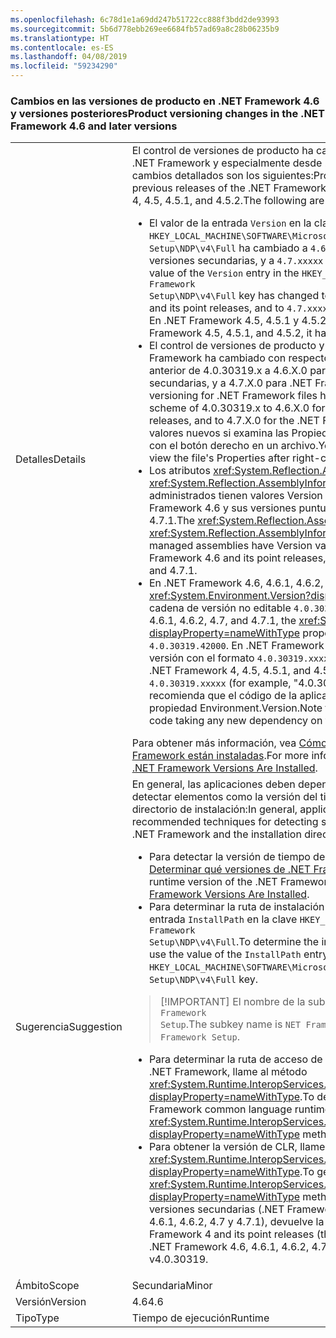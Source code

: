 ```yaml
---
ms.openlocfilehash: 6c78d1e1a69dd247b51722cc888f3bdd2de93993
ms.sourcegitcommit: 5b6d778ebb269ee6684fb57ad69a8c28b06235b9
ms.translationtype: HT
ms.contentlocale: es-ES
ms.lasthandoff: 04/08/2019
ms.locfileid: "59234290"
---
```

### <a name="product-versioning-changes-in-the-net-framework-46-and-later-versions"></a><span data-ttu-id="f0bf3-101">Cambios en las versiones de producto en .NET Framework 4.6 y versiones posteriores</span><span class="sxs-lookup"><span data-stu-id="f0bf3-101">Product versioning changes in the .NET Framework 4.6 and later versions</span></span>

|   |   |
|---|---|
|<span data-ttu-id="f0bf3-102">Detalles</span><span class="sxs-lookup"><span data-stu-id="f0bf3-102">Details</span></span>|<span data-ttu-id="f0bf3-103">El control de versiones de producto ha cambiado desde las versiones anteriores de .NET Framework y especialmente desde .NET Framework 4, 4.5, 4.5.1 y 4.5.2. Los cambios detallados son los siguientes:</span><span class="sxs-lookup"><span data-stu-id="f0bf3-103">Product versioning has changed from the previous releases of the .NET Framework, and particularly from the .NET Framework 4, 4.5, 4.5.1, and 4.5.2.The following are the detailed changes:</span></span><ul><li><span data-ttu-id="f0bf3-104">El valor de la entrada <code>Version</code> en la clave <code>HKEY_LOCAL_MACHINE\SOFTWARE\Microsoft\NET Framework Setup\NDP\v4\Full</code> ha cambiado a <code>4.6.xxxxx</code> para .NET Framework 4.6 y sus versiones secundarias, y a <code>4.7.xxxxx</code> para .NET Framework 4.7 y 4.7.1.</span><span class="sxs-lookup"><span data-stu-id="f0bf3-104">The value of the <code>Version</code> entry in the <code>HKEY_LOCAL_MACHINE\SOFTWARE\Microsoft\NET Framework Setup\NDP\v4\Full</code> key has changed to <code>4.6.xxxxx</code> for the .NET Framework 4.6 and its point releases, and to <code>4.7.xxxxx</code> for the .NET Framework 4.7 and 4.7.1.</span></span> <span data-ttu-id="f0bf3-105">En .NET Framework 4.5, 4.5.1 y 4.5.2, tenía el formato <code>4.5.xxxxx</code>.</span><span class="sxs-lookup"><span data-stu-id="f0bf3-105">In the .NET Framework 4.5, 4.5.1, and 4.5.2, it had the format <code>4.5.xxxxx</code>.</span></span></li><li><span data-ttu-id="f0bf3-106">El control de versiones de producto y archivo para los archivos de .NET Framework ha cambiado con respecto al esquema de control de versiones anterior de 4.0.30319.x a 4.6.X.0 para .NET Framework 4.6 y sus versiones secundarias, y a 4.7.X.0 para .NET Framework 4.7 y 4.7.1.</span><span class="sxs-lookup"><span data-stu-id="f0bf3-106">The file and product versioning for .NET Framework files has changed from the earlier versioning scheme of 4.0.30319.x to 4.6.X.0 for the .NET Framework 4.6 and its point releases, and to 4.7.X.0 for the .NET Framework 4.7 and 4.7.1.</span></span> <span data-ttu-id="f0bf3-107">Puede ver estos valores nuevos si examina las Propiedades del archivo después de hacer clic con el botón derecho en un archivo.</span><span class="sxs-lookup"><span data-stu-id="f0bf3-107">You can see these new values when you view the file's Properties after right-clicking on a file.</span></span></li><li><span data-ttu-id="f0bf3-108">Los atributos <xref:System.Reflection.AssemblyFileVersionAttribute> y <xref:System.Reflection.AssemblyInformationalVersionAttribute> de ensamblados administrados tienen valores Version con el formato 4.6.X.0 para .NET Framework 4.6 y sus versiones puntuales, y 4.7.X.0 para .NET Framework 4.7 y 4.7.1.</span><span class="sxs-lookup"><span data-stu-id="f0bf3-108">The <xref:System.Reflection.AssemblyFileVersionAttribute> and <xref:System.Reflection.AssemblyInformationalVersionAttribute> attributes for managed assemblies have Version values in the form 4.6.X.0 for the .NET Framework 4.6 and its point releases, and 4.7.X.0 for the .NET Framework 4.7 and 4.7.1.</span></span></li><li><span data-ttu-id="f0bf3-109">En .NET Framework 4.6, 4.6.1, 4.6.2, 4.7 y 4.7.1, la propiedad <xref:System.Environment.Version?displayProperty=nameWithType> devuelve la cadena de versión no editable <code>4.0.30319.42000</code>.</span><span class="sxs-lookup"><span data-stu-id="f0bf3-109">In the .NET Framework 4.6, 4.6.1, 4.6.2, 4.7, and 4.7.1, the <xref:System.Environment.Version?displayProperty=nameWithType> property returns the fixed version string <code>4.0.30319.42000</code>.</span></span> <span data-ttu-id="f0bf3-110">En .NET Framework 4, 4.5, 4.5.1 y 4.5.2, devuelve cadenas de versión con el formato <code>4.0.30319.xxxxx</code> (por ejemplo, &quot;4.0.30319.18010&quot;).</span><span class="sxs-lookup"><span data-stu-id="f0bf3-110">In the .NET Framework 4, 4.5, 4.5.1, and 4.5.2, it returns version strings in the format <code>4.0.30319.xxxxx</code> (for example, &quot;4.0.30319.18010&quot;).</span></span> <span data-ttu-id="f0bf3-111">Tenga en cuenta que no se recomienda que el código de la aplicación tome nuevas dependencias en la propiedad Environment.Version.</span><span class="sxs-lookup"><span data-stu-id="f0bf3-111">Note that we do not recommend application code taking any new dependency on the Environment.Version property.</span></span></li></ul><span data-ttu-id="f0bf3-112">Para obtener más información, vea [Cómo: Determinar qué versiones de .NET Framework están instaladas](~/docs/framework/migration-guide/how-to-determine-which-versions-are-installed.md).</span><span class="sxs-lookup"><span data-stu-id="f0bf3-112">For more information, see [How to: Determine which .NET Framework Versions Are Installed](~/docs/framework/migration-guide/how-to-determine-which-versions-are-installed.md).</span></span>|
|<span data-ttu-id="f0bf3-113">Sugerencia</span><span class="sxs-lookup"><span data-stu-id="f0bf3-113">Suggestion</span></span>|<span data-ttu-id="f0bf3-114">En general, las aplicaciones deben depender de las técnicas recomendadas para detectar elementos como la versión del tiempo de ejecución de .NET Framework y el directorio de instalación:</span><span class="sxs-lookup"><span data-stu-id="f0bf3-114">In general, applications should depend on the recommended techniques for detecting such things as the runtime version of the .NET Framework and the installation directory:</span></span><ul><li><span data-ttu-id="f0bf3-115">Para detectar la versión de tiempo de ejecución de .NET Framework, vea [Cómo: Determinar qué versiones de .NET Framework están instaladas](~/docs/framework/migration-guide/how-to-determine-which-versions-are-installed.md).</span><span class="sxs-lookup"><span data-stu-id="f0bf3-115">To detect the runtime version of the .NET Framework, see [How to: Determine Which .NET Framework Versions Are Installed](~/docs/framework/migration-guide/how-to-determine-which-versions-are-installed.md).</span></span></li><li><span data-ttu-id="f0bf3-116">Para determinar la ruta de instalación de .NET Framework, utilice el valor de la entrada <code>InstallPath</code> en la clave <code>HKEY_LOCAL_MACHINE\SOFTWARE\Microsoft\NET Framework Setup\NDP\v4\Full</code>.</span><span class="sxs-lookup"><span data-stu-id="f0bf3-116">To determine the installation path for the .NET Framework, use the value of the <code>InstallPath</code> entry in the <code>HKEY_LOCAL_MACHINE\SOFTWARE\Microsoft\NET Framework Setup\NDP\v4\Full</code> key.</span></span></li></ul> <blockquote> [!IMPORTANT] <span data-ttu-id="f0bf3-117">El nombre de la subclave es <code>NET Framework Setup</code>, no <code>.NET Framework Setup</code>.</span><span class="sxs-lookup"><span data-stu-id="f0bf3-117">The subkey name is <code>NET Framework Setup</code>, not <code>.NET Framework Setup</code>.</span></span></blockquote> <ul><li><span data-ttu-id="f0bf3-118">Para determinar la ruta de acceso de directorio a Common Language Runtime de .NET Framework, llame al método <xref:System.Runtime.InteropServices.RuntimeEnvironment.GetRuntimeDirectory?displayProperty=nameWithType>.</span><span class="sxs-lookup"><span data-stu-id="f0bf3-118">To determine the directory path to the .NET Framework common language runtime, call the <xref:System.Runtime.InteropServices.RuntimeEnvironment.GetRuntimeDirectory?displayProperty=nameWithType> method.</span></span></li><li><span data-ttu-id="f0bf3-119">Para obtener la versión de CLR, llame al método <xref:System.Runtime.InteropServices.RuntimeEnvironment.GetSystemVersion?displayProperty=nameWithType>.</span><span class="sxs-lookup"><span data-stu-id="f0bf3-119">To get the CLR version, call the <xref:System.Runtime.InteropServices.RuntimeEnvironment.GetSystemVersion?displayProperty=nameWithType> method.</span></span> <span data-ttu-id="f0bf3-120">Para .NET Framework 4 y sus versiones secundarias (.NET Framework 4.5, 4.5.1, 4.5.2 y .NET Framework 4.6, 4.6.1, 4.6.2, 4.7 y 4.7.1), devuelve la cadena v4.0.30319.</span><span class="sxs-lookup"><span data-stu-id="f0bf3-120">For the .NET Framework 4 and its point releases (the .NET Framework 4.5, 4.5.1, 4.5.2, and .NET Framework 4.6, 4.6.1, 4.6.2, 4.7, and 4.7.1), it returns the string v4.0.30319.</span></span></li></ul>|
|<span data-ttu-id="f0bf3-121">Ámbito</span><span class="sxs-lookup"><span data-stu-id="f0bf3-121">Scope</span></span>|<span data-ttu-id="f0bf3-122">Secundaria</span><span class="sxs-lookup"><span data-stu-id="f0bf3-122">Minor</span></span>|
|<span data-ttu-id="f0bf3-123">Versión</span><span class="sxs-lookup"><span data-stu-id="f0bf3-123">Version</span></span>|<span data-ttu-id="f0bf3-124">4.6</span><span class="sxs-lookup"><span data-stu-id="f0bf3-124">4.6</span></span>|
|<span data-ttu-id="f0bf3-125">Tipo</span><span class="sxs-lookup"><span data-stu-id="f0bf3-125">Type</span></span>|<span data-ttu-id="f0bf3-126">Tiempo de ejecución</span><span class="sxs-lookup"><span data-stu-id="f0bf3-126">Runtime</span></span>|
